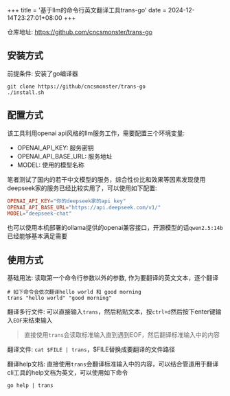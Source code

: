 +++
title = '基于llm的命令行英文翻译工具trans-go'
date = 2024-12-14T23:27:01+08:00
+++

仓库地址: https://github.com/cncsmonster/trans-go

## 安装方式

前提条件: 安装了go编译器

```shell
git clone https://github/cncsmonster/trans-go
./install.sh
```

## 配置方式

该工具利用openai api风格的llm服务工作，需要配置三个环境变量:
- OPENAI_API_KEY: 服务密钥
- OPENAI_API_BASE_URL: 服务地址
- MODEL: 使用的模型名称

笔者测试了国内的若干中文模型的服务，综合性价比和效果等因素发现使用deepseek家的服务已经比较实用了，可以使用如下配置:

```toml
OPENAI_API_KEY="你的deepseek家的api key"
OPENAI_API_BASE_URL="https://api.deepseek.com/v1/"
MODEL="deepseek-chat"
```

也可以使用本机部署的ollama提供的openai兼容接口，开源模型的话`qwen2.5:14b`已经能够基本满足需要

## 使用方式

基础用法: 读取第一个命令行参数以外的参数, 作为要翻译的英文文本，逐个翻译
```shell
# 如下命令会依次翻译hello world 和 good morning
trans "hello world" "good morning"
```

翻译多行文件: 可以直接输入`trans`，然后粘贴文本，按`ctrl+d`然后按下enter键输入`EOF`来结束输入

> 直接使用`trans`会读取标准输入直到遇到EOF，然后翻译标准输入中的内容

翻译文件: `cat $FILE | trans`，$FILE替换成要翻译的文件路径


翻译help文档: 直接使用`trans`会翻译标准输入中的内容，可以结合管道用于翻译cli工具的help文档为英文，可以使用如下命令
```shell
go help | trans
```


